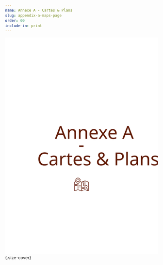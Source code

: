 ```yaml
---
name: Annexe A - Cartes & Plans
slug: appendix-a-maps-page
order: 00
include-in: print
---
```


![Carte](Maps.svg){.size-cover}
